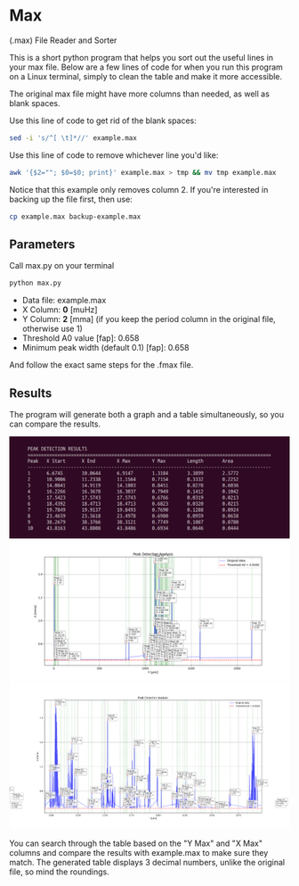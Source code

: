 # Max

(.max) File Reader and Sorter

This is a short python program that helps you sort out the useful lines in your max file. Below are a few lines of code for when you run this program on a Linux terminal, simply to clean the table and make it more accessible.

The original max file might have more columns than needed, as well as blank spaces.

Use this line of code to get rid of the blank spaces:

```bash
sed -i 's/^[ \t]*//' example.max
```

Use this line of code to remove whichever line you'd like:

```bash
awk '{$2=""; $0=$0; print}' example.max > tmp && mv tmp example.max
```

Notice that this example only removes column 2. If you're interested in backing up the file first, then use:

```bash
cp example.max backup-example.max
```

## Parameters

Call max.py on your terminal

```bash
python max.py
```

- Data file: example.max  
- X Column: **0** [muHz]
- Y Column: **2** [mma] (if you keep the period column in the original file, otherwise use 1)  
- Threshold A0 value [fap]: 0.658
- Minimum peak width (default 0.1) [fap]: 0.658

And follow the exact same steps for the .fmax file.

## Results

The program will generate both a graph and a table simultaneously, so you can compare the results.

![table](https://github.com/laura-astro/max/blob/main/max-table.png)
![graph](https://github.com/laura-astro/max/blob/main/max-graph.png)
![zoom](https://github.com/laura-astro/max/blob/main/max-zoom.png)

You can search through the table based on the "Y Max" and "X Max" columns and compare the results with example.max to make sure they match. The generated table displays 3 decimal numbers, unlike the original file, so mind the roundings.
